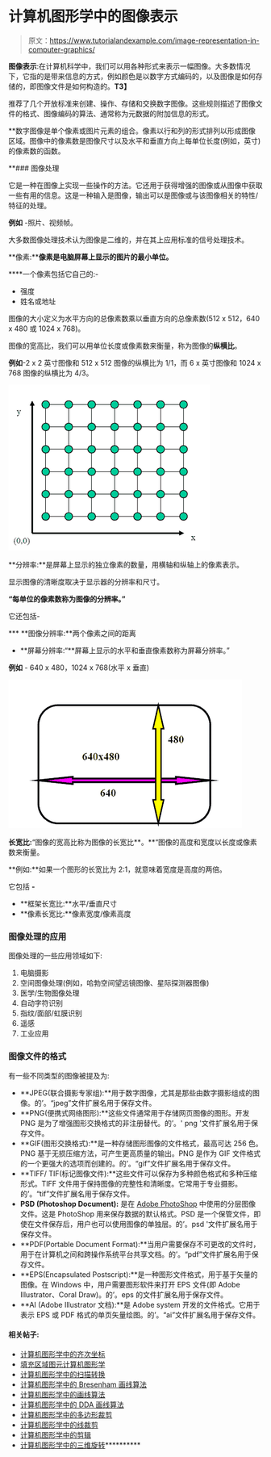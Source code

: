 # 计算机图形学中的图像表示

> 原文：<https://www.tutorialandexample.com/image-representation-in-computer-graphics/>

**图像表示**:在计算机科学中，我们可以用各种形式来表示一幅图像。大多数情况下，它指的是带来信息的方式，例如颜色是以数字方式编码的，以及图像是如何存储的，即图像文件是如何构造的。**T3】**

推荐了几个开放标准来创建、操作、存储和交换数字图像。这些规则描述了图像文件的格式、图像编码的算法、通常称为元数据的附加信息的形式。

 **数字图像是单个像素或图片元素的组合。像素以行和列的形式排列以形成图像区域。图像中的像素数是图像尺寸以及水平和垂直方向上每单位长度(例如，英寸)的像素数的函数。

 **### 图像处理

它是一种在图像上实现一些操作的方法。它还用于获得增强的图像或从图像中获取一些有用的信息。这是一种输入是图像，输出可以是图像或与该图像相关的特性/特征的处理。

**例如** -照片、视频帧。

大多数图像处理技术认为图像是二维的，并在其上应用标准的信号处理技术。

**像素:****像素是电脑屏幕上显示的图片的最小单位。**

 ****一个像素包括它自己的:-

*   强度
*   姓名或地址

图像的大小定义为水平方向的总像素数乘以垂直方向的总像素数(512 x 512，640 x 480 或 1024 x 768)。

图像的宽高比，我们可以用单位长度或像素数来衡量，称为图像的**纵横比**。

**例如**-2 x 2 英寸图像和 512 x 512 图像的纵横比为 1/1，而 6 x 英寸图像和 1024 x 768 图像的纵横比为 4/3。

![Image Processing](img/e4f6b9b759b0f7f26d567162aa95ce7b.png)

**分辨率:**是屏幕上显示的独立像素的数量，用横轴和纵轴上的像素表示。

显示图像的清晰度取决于显示器的分辨率和尺寸。

**“每单位的像素数称为图像的分辨率。”**

它还包括-

 ***   **图像分辨率:**两个像素之间的距离
*   **屏幕分辨率:“**屏幕上显示的水平和垂直像素数称为屏幕分辨率。”

**例如** - 640 x 480，1024 x 768(水平 x 垂直)

![Image Resolution](img/9fcfa0ef64f216a70a89d461d6b1c7e7.png)

**长宽比:**“图像的宽高比称为图像的长宽比**。**“图像的高度和宽度以长度或像素数来衡量。

**例如:**如果一个图形的长宽比为 2:1，就意味着宽度是高度的两倍。

它包括 **-**

*   **框架长宽比:**水平/垂直尺寸
*   **像素长宽比:**像素宽度/像素高度

### 图像处理的应用

图像处理的一些应用领域如下:

1.  电脑摄影
2.  空间图像处理(例如，哈勃空间望远镜图像、星际探测器图像)
3.  医学/生物图像处理
4.  自动字符识别
5.  指纹/面部/虹膜识别
6.  遥感
7.  工业应用

### 图像文件的格式

有一些不同类型的图像被提及为:

*   **JPEG(联合摄影专家组):**用于数字图像，尤其是那些由数字摄影组成的图像。的’。“jpeg”文件扩展名用于保存文件。
*   **PNG(便携式网络图形):**这些文件通常用于存储网页图像的图形。开发 PNG 是为了增强图形交换格式的非注册替代。的’。' png '文件扩展名用于保存文件。
*   **GIF(图形交换格式):**是一种存储图形图像的文件格式，最高可达 256 色。PNG 基于无损压缩方法，可产生更高质量的输出。PNG 是作为 GIF 文件格式的一个更强大的选项而创建的。的’。“gif”文件扩展名用于保存文件。
*   **TIFF/ TIF(标记图像文件):**这些文件可以保存为多种颜色格式和多种压缩形式。TIFF 文件用于保持图像的完整性和清晰度。它常用于专业摄影。的’。“tif”文件扩展名用于保存文件。
*   **PSD (Photoshop Document):** 是在 [Adobe PhotoShop](https://www.tutorialandexample.com/photoshop-tutorial/) 中使用的分层图像文件。这是 PhotoShop 用来保存数据的默认格式。PSD 是一个保管文件，即使在文件保存后，用户也可以使用图像的单独层。的’。psd '文件扩展名用于保存文件。
*   **PDF(Portable Document Format):**当用户需要保存不可更改的文件时，用于在计算机之间和跨操作系统平台共享文档。的’。“pdf”文件扩展名用于保存文件。
*   **EPS(Encapsulated Postscript):**是一种图形文件格式，用于基于矢量的图像。在 Windows 中，用户需要图形软件来打开 EPS 文件(即 Adobe Illustrator、Coral Draw)。的’。eps 的文件扩展名用于保存文件。
*   **AI (Adobe Illustrator 文档):**是 Adobe system 开发的文件格式。它用于表示 EPS 或 PDF 格式的单页矢量绘图。的’。“ai”文件扩展名用于保存文件。

#### 相关帖子:

*   [计算机图形学中的齐次坐标](https://www.tutorialandexample.com/homogenous-coordinates-in-computer-graphics/)
*   [填充区域图元计算机图形学](https://www.tutorialandexample.com/filled-area-primitives/)
*   [计算机图形学中的扫描转换](https://www.tutorialandexample.com/scan-conversion/)
*   [计算机图形学中的 Bresenham 画线算法](https://www.tutorialandexample.com/bresenhams-line-drawing-algorithm/)
*   [计算机图形学中的画线算法](https://www.tutorialandexample.com/line-drawing-algorithm/)
*   [计算机图形学中的 DDA 画线算法](https://www.tutorialandexample.com/dda-line-drawing-algorithm/)
*   [计算机图形学中的多边形裁剪](https://www.tutorialandexample.com/polygon-clipping/)
*   [计算机图形学中的线裁剪](https://www.tutorialandexample.com/line-clipping/)
*   [计算机图形学中的剪辑](https://www.tutorialandexample.com/clipping-in-computer-graphics/)
*   [计算机图形学中的三维旋转](https://www.tutorialandexample.com/3d-rotation/)**********